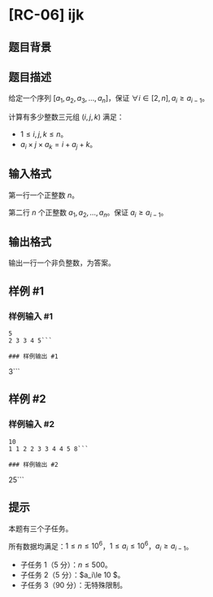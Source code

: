 # [RC-06] ijk

## 题目背景



## 题目描述

给定一个序列 $[a_1,a_2,a_3,\dots,a_n]$，保证 $\forall i\in [2,n], a_i\ge a_{i-1}$。

计算有多少整数三元组 $(i,j,k)$ 满足：

- $1\le i,j,k\le n$。
- $a_i\times j\times a_k=i+a_j+k$。

## 输入格式

第一行一个正整数 $n$。

第二行 $n$ 个正整数 $a_1,a_2,\dots,a_n$。保证 $a_i\ge a_{i-1}$。

## 输出格式

输出一行一个非负整数，为答案。

## 样例 #1

### 样例输入 #1
```
5
2 3 3 4 5```

### 样例输出 #1

```
3```

## 样例 #2

### 样例输入 #2
```
10
1 1 2 2 3 3 4 4 5 8```

### 样例输出 #2

```
25```

## 提示

本题有三个子任务。

所有数据均满足：$1\le n\le 10^6$，$1\le a_i\le 10^6$，$a_i\ge a_{i-1}$。

- 子任务 $1$（$5$ 分）：$n\le 500$。
- 子任务 $2$（$5$ 分）：$a_i\le 10 $。
- 子任务 $3$（$90$ 分）：无特殊限制。
